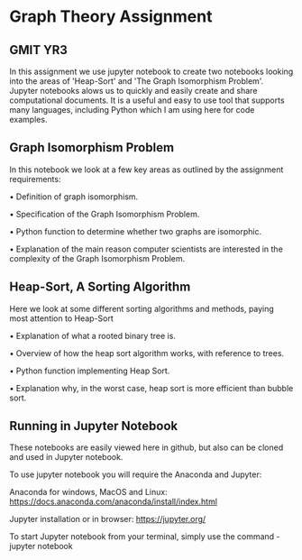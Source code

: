 # Graph Theory Assignment
## GMIT YR3

In this assignment we use jupyter notebook to create two notebooks looking into the areas of 'Heap-Sort' and 'The Graph Isomorphism Problem'. Jupyter notebooks alows us to quickly and easily create and share computational documents. It is a useful and easy to use tool that supports many languages, including Python which I am using here for code examples.

## Graph Isomorphism Problem

In this notebook we look at a few key areas as outlined by the assignment requirements:

• Definition of graph isomorphism.

• Specification of the Graph Isomorphism Problem.

• Python function to determine whether two graphs are isomorphic.

• Explanation of the main reason computer scientists are interested in the complexity of
the Graph Isomorphism Problem.


## Heap-Sort, A Sorting Algorithm

Here we look at some different sorting algorithms and methods, paying most attention to Heap-Sort

• Explanation of what a rooted binary tree is.

• Overview of how the heap sort algorithm works, with reference to trees.

• Python function implementing Heap Sort.

• Explanation why, in the worst case, heap sort is more efficient than bubble sort.

## Running in Jupyter Notebook

These notebooks are easily viewed here in github, but also can be cloned and used in Jupyter notebook.

To use jupyter notebook you will require the Anaconda and Jupyter:

Anaconda for windows, MacOS and Linux: https://docs.anaconda.com/anaconda/install/index.html

Jupyter installation or in browser: https://jupyter.org/

To start Jupyter notebook from your terminal, simply use the command - jupyter notebook
